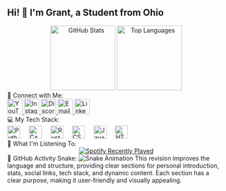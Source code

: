 <h2 align="left">Hi! 👋 I'm Grant, a Student from Ohio</h2>
<div align="center"> <img src="https://github-readme-stats.vercel.app/api?username=laclustr&hide_title=false&hide_rank=false&show_icons=true&include_all_commits=true&count_private=true&disable_animations=false&theme=dracula&locale=en&hide_border=false" height="150" alt="GitHub Stats" /> <img src="https://github-readme-stats.vercel.app/api/top-langs?username=laclustr&locale=en&hide_title=false&layout=compact&card_width=320&langs_count=5&theme=dracula&hide_border=false" height="150" alt="Top Languages" /> </div>
📱 Connect with Me:
<div align="left"> <a href="https://www.youtube.com/@l.a.c.l.u.s.t.r" target="_blank"> <img src="https://img.shields.io/static/v1?message=YouTube&logo=youtube&label=&color=FF0000&logoColor=white&labelColor=&style=for-the-badge" height="35" alt="YouTube" /> </a> <a href="https://www.instagram.com/l.a.c.l.u.s.t.r/" target="_blank"> <img src="https://img.shields.io/static/v1?message=Instagram&logo=instagram&label=&color=E4405F&logoColor=white&labelColor=&style=for-the-badge" height="35" alt="Instagram" /> </a> <a href="http://discordapp.com/users/554313063646494740" target="_blank"> <img src="https://img.shields.io/static/v1?message=Discord&logo=discord&label=&color=7289DA&logoColor=white&labelColor=&style=for-the-badge" height="35" alt="Discord" /> </a> <a href="mailto:gant.a.vance@gmail.com" target="_blank"> <img src="https://img.shields.io/static/v1?message=Email&logo=gmail&label=&color=D14836&logoColor=white&labelColor=&style=for-the-badge" height="35" alt="Email" /> </a> <a href="https://www.linkedin.com/in/grant-v-9623b9305/" target="_blank"> <img src="https://img.shields.io/static/v1?message=LinkedIn&logo=linkedin&label=&color=0077B5&logoColor=white&labelColor=&style=for-the-badge" height="35" alt="LinkedIn" /> </a> </div>
💻 My Tech Stack:
<div align="left"> <img src="https://cdn.jsdelivr.net/gh/devicons/devicon/icons/python/python-original.svg" height="30" alt="Python" /> <img width="12" /> <img src="https://cdn.jsdelivr.net/gh/devicons/devicon/icons/cplusplus/cplusplus-original.svg" height="30" alt="C++" /> <img width="12" /> <img src="https://cdn.jsdelivr.net/gh/devicons/devicon/icons/rust/rust-original.svg" height="30" alt="Rust" /> <img width="12" /> <img src="https://cdn.jsdelivr.net/gh/devicons/devicon/icons/css3/css3-original.svg" height="30" alt="CSS3" /> <img width="12" /> <img src="https://cdn.jsdelivr.net/gh/devicons/devicon/icons/javascript/javascript-original.svg" height="30" alt="JavaScript" /> <img width="12" /> <img src="https://cdn.jsdelivr.net/gh/devicons/devicon/icons/html5/html5-original.svg" height="30" alt="HTML5" /> </div>
🎵 What I'm Listening To:
<div align="center"> <a href="https://open.spotify.com/user/22ydyqzygf4vyt2mjva55whvi"> <img src="https://spotify-recently-played-readme.vercel.app/api?user=22ydyqzygf4vyt2mjva55whvi&count=3&unique=false" alt="Spotify Recently Played" /> </a> </div>
🐍 GitHub Activity Snake:
<img src="https://raw.githubusercontent.com/laclustr/laclustr/output/snake.svg" alt="Snake Animation" />
This revision improves the language and structure, providing clear sections for personal introduction, stats, social links, tech stack, and dynamic content. Each section has a clear purpose, making it user-friendly and visually appealing.
